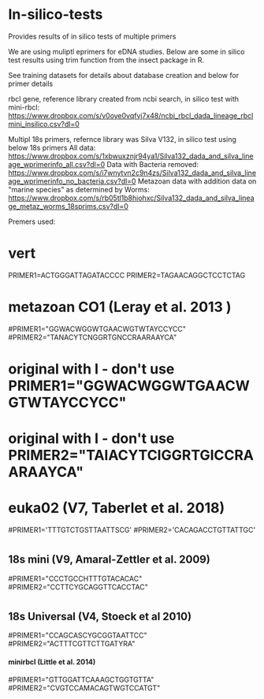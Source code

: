 # In-silico-tests
Provides results of in silico tests of multiple primers

We are using muliptl eprimers for eDNA studies.  Below are some in silico test results using trim function from the insect package in R.

See training datasets for details about database creation and below for primer details

rbcl gene, reference library created from ncbi search, in silico test with mini-rbcl:
https://www.dropbox.com/s/v0oye0vqfvj7x48/ncbi_rbcl_dada_lineage_rbclmini_insilico.csv?dl=0

Multipl 18s primers, refernce library was Silva V132, in silico test using below 18s primers
All data:
https://www.dropbox.com/s/1xbwuxznjr94ya1/Silva132_dada_and_silva_lineage_wprimerinfo_all.csv?dl=0
Data with Bacteria removed:
https://www.dropbox.com/s/i7wnytvn2c9n4zs/Silva132_dada_and_silva_lineage_wprimerinfo_no_bacteria.csv?dl=0
Metazoan data with addition data on "marine species" as determined by Worms:
https://www.dropbox.com/s/rb05tl1b8hiohxc/Silva132_dada_and_silva_lineage_metaz_worms_18sprims.csv?dl=0


Premers used:
# vert
PRIMER1=ACTGGGATTAGATACCCC
PRIMER2=TAGAACAGGCTCCTCTAG

#  metazoan CO1    (Leray et al. 2013 )
#PRIMER1="GGWACWGGWTGAACWGTWTAYCCYCC"
#PRIMER2="TANACYTCNGGRTGNCCRAARAAYCA"
#  original with I -   don't use PRIMER1="GGWACWGGWTGAACWGTWTAYCCYCC"
#  original with I -   don't use PRIMER2="TAIACYTCIGGRTGICCRAARAAYCA"

#  euka02  (V7, Taberlet et al. 2018)
#PRIMER1='TTTGTCTGSTTAATTSCG'
#PRIMER2='CACAGACCTGTTATTGC' 
# 
##    18s mini (V9, Amaral-Zettler et al. 2009)
#PRIMER1="CCCTGCCHTTTGTACACAC"
#PRIMER2="CCTTCYGCAGGTTCACCTAC"
# 
##    18s Universal (V4, Stoeck et al 2010)
#PRIMER1="CCAGCASCYGCGGTAATTCC"
#PRIMER2="ACTTTCGTTCTTGATYRA"

####    minirbcl (Little et al. 2014)
#PRIMER1="GTTGGATTCAAAGCTGGTGTTA"
#PRIMER2="CVGTCCAMACAGTWGTCCATGT"
